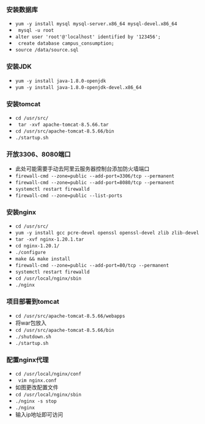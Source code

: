 ### 安装数据库

- `yum -y install mysql mysql-server.x86_64 mysql-devel.x86_64`
- ` mysql -u root`
- `alter user 'root'@'localhost' identified by '123456';`
- ` create database campus_consumption;`
- `source /data/source.sql`

### 安装JDK

- `yum -y install java-1.8.0-openjdk`
- `yum -y install java-1.8.0-openjdk-devel.x86_64 `

### 安装tomcat

- `cd /usr/src/`
- ` tar -xvf apache-tomcat-8.5.66.tar`
- `cd /usr/src/apache-tomcat-8.5.66/bin`
- `./startup.sh `

### 开放3306、8080端口

- 此处可能需要手动去阿里云服务器控制台添加防火墙端口
- `firewall-cmd --zone=public --add-port=3306/tcp --permanent`
- `firewall-cmd --zone=public --add-port=8080/tcp --permanent`
- `systemctl restart firewalld`
- `firewall-cmd --zone=public --list-ports`

### 安装nginx

- `cd /usr/src/`
- `yum -y install gcc pcre-devel openssl openssl-devel zlib zlib-devel `
- ` tar -xvf nginx-1.20.1.tar `
- `cd nginx-1.20.1/`
- `./configure`
- ` make && make install `
- `firewall-cmd --zone=public --add-port=80/tcp --permanent`
- `systemctl restart firewalld`
- `cd /usr/local/nginx/sbin`
- `./nginx `

### 项目部署到tomcat

- `cd /usr/src/apache-tomcat-8.5.66/webapps`
- 将war包放入
- `cd /usr/src/apache-tomcat-8.5.66/bin`
- `./shutdown.sh `
- `./startup.sh `

### 配置nginx代理

- `cd /usr/local/nginx/conf`
- ` vim nginx.conf`
- 如图更改配置文件
- `cd /usr/local/nginx/sbin`
- `./nginx -s stop`
- ` ./nginx `
- 输入ip地址即可访问







